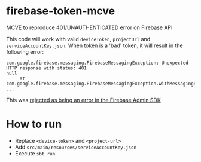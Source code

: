 # firebase-token-mcve

MCVE to reproduce 401/UNAUTHENTICATED error on Firebase API

This code will work with valid `deviceToken`, `projectUrl` and `serviceAccountKey.json`.
When token is a 'bad' token, it will result in the following error:
```
com.google.firebase.messaging.FirebaseMessagingException: Unexpected HTTP response with status: 401
null
     at com.google.firebase.messaging.FirebaseMessagingException.withMessagingErrorCode(FirebaseMessagingException.java:47)
...
```

This was [rejected as being an error in the Firebase Admin SDK](https://github.com/firebase/firebase-admin-java/issues/486)

# How to run
* Replace `<device-token>` and `<project-url>`
* Add `src/main/resources/serviceAccountKey.json`
* Execute `sbt run`